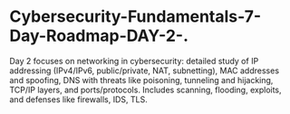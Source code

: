 # Cybersecurity-Fundamentals-7-Day-Roadmap-DAY-2-.
Day 2 focuses on networking in cybersecurity: detailed study of IP addressing (IPv4/IPv6, public/private, NAT, subnetting), MAC addresses and spoofing, DNS with threats like poisoning, tunneling and hijacking, TCP/IP layers, and ports/protocols. Includes scanning, flooding, exploits, and defenses like firewalls, IDS, TLS.
